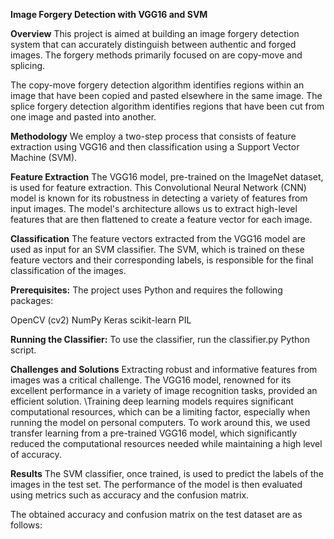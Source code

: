 **Image Forgery Detection with VGG16 and SVM**

**Overview**
This project is aimed at building an image forgery detection system that can accurately distinguish between authentic and forged images. The forgery methods primarily focused on are copy-move and splicing.

The copy-move forgery detection algorithm identifies regions within an image that have been copied and pasted elsewhere in the same image. The splice forgery detection algorithm identifies regions that have been cut from one image and pasted into another.


**Methodology**
We employ a two-step process that consists of feature extraction using VGG16 and then classification using a Support Vector Machine (SVM).


**Feature Extraction**
The VGG16 model, pre-trained on the ImageNet dataset, is used for feature extraction. This Convolutional Neural Network (CNN) model is known for its robustness in detecting a variety of features from input images. The model's architecture allows us to extract high-level features that are then flattened to create a feature vector for each image.


**Classification**
The feature vectors extracted from the VGG16 model are used as input for an SVM classifier. The SVM, which is trained on these feature vectors and their corresponding labels, is responsible for the final classification of the images.


**Prerequisites:**
The project uses Python and requires the following packages:

OpenCV (cv2)
NumPy
Keras
scikit-learn
PIL


**Running the Classifier:**
 To use the classifier, run the classifier.py Python script.


**Challenges and Solutions**
Extracting robust and informative features from images was a critical challenge. The VGG16 model, renowned for its excellent performance in a variety of image recognition tasks, provided an efficient solution. \Training deep learning models requires significant computational resources, which can be a limiting factor, especially when running the model on personal computers. To work around this, we used transfer learning from a pre-trained VGG16 model, which significantly reduced the computational resources needed while maintaining a high level of accuracy.


**Results**
The SVM classifier, once trained, is used to predict the labels of the images in the test set. The performance of the model is then evaluated using metrics such as accuracy and the confusion matrix.

The obtained accuracy and confusion matrix on the test dataset are as follows:




